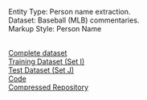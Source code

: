 <html>
  <body>
    <p>
      Entity Type: Person name extraction.<br>
      Dataset: Baseball (MLB) commentaries.<br>
      Markup Style: Person Name <br>
    </p>
    <br>
    <a href=https://github.com/Karan6Dharni/Data-Science-Project-1/tree/master/Complete%20Dataset>
      Complete dataset
    </a>
    <br>
    <a href=https://github.com/Karan6Dharni/Data-Science-Project-1/tree/master/train_set>
      Training Dataset (Set I)
    </a>
    <br>
    <a href=https://github.com/Karan6Dharni/Data-Science-Project-1/tree/master/test_set>
      Test Dataset (Set J)
    </a>
    <br>
    <a href=https://github.com/Karan6Dharni/Data-Science-Project-1>
      Code
    </a>
    <br>
    <a href=https://github.com/Karan6Dharni/Data-Science-Project-1/blob/master/DS_Project1.zip>
      Compressed Repository
    </a>
  </body>
</html>
  
